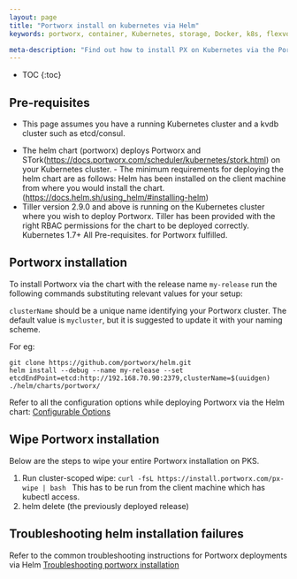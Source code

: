 ```yaml
---
layout: page
title: "Portworx install on kubernetes via Helm"
keywords: portworx, container, Kubernetes, storage, Docker, k8s, flexvol, pv, persistent disk

meta-description: "Find out how to install PX on Kubernetes via the Portworx Helm chart"
---
```


* TOC
{:toc}

## Pre-requisites

* This page assumes you have a running Kubernetes cluster and a kvdb cluster such as etcd/consul.

- The helm chart (portworx) deploys Portworx and STork(https://docs.portworx.com/scheduler/kubernetes/stork.html) on your Kubernetes cluster. - The minimum requirements for deploying the helm chart are as follows: Helm has been installed on the client machine from where you would install the chart. (https://docs.helm.sh/using_helm/#installing-helm) 
- Tiller version 2.9.0 and above is running on the Kubernetes cluster where you wish to deploy Portworx. Tiller has been provided with the right RBAC permissions for the chart to be deployed correctly. Kubernetes 1.7+ All Pre-requisites. for Portworx fulfilled.


## Portworx installation

To install Portworx via the chart with the release name `my-release` run the following commands substituting relevant values for your setup:

`clusterName` should be a unique name identifying your Portworx cluster. The default value is `mycluster`, but it is suggested to update it with your naming scheme.

For eg:
```
git clone https://github.com/portworx/helm.git
helm install --debug --name my-release --set etcdEndPoint=etcd:http://192.168.70.90:2379,clusterName=$(uuidgen) ./helm/charts/portworx/
```
Refer to all the configuration options while deploying Portworx via the Helm chart:
[Configurable Options](https://github.com/portworx/helm/tree/master/charts/portworx#configuration)

## Wipe Portworx installation

Below are the steps to wipe your entire Portworx installation on PKS.

1. Run cluster-scoped wipe: ```curl -fsL https://install.portworx.com/px-wipe | bash ``` This has to be run from the client machine which has kubectl access.
2. helm delete <release name> (the previously deployed release)

## Troubleshooting helm installation failures

Refer to the common troubleshooting instructions for Portworx deployments via Helm [Troubleshooting portworx installation](https://github.com/portworx/helm/tree/master/charts/portworx#basic-troubleshooting)
